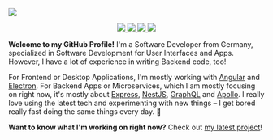 ![](https://i.imgur.com/eyb8j8g.png)

<p align="center">
  <a aria-label="Website" href="https://adams.sh">
    <img src="https://img.shields.io/badge/Website-000000.svg?style=for-the-badge">
  </a>
  
  <a aria-label="Medium" href="https://medium.com/@juriadams">
    <img src="https://img.shields.io/badge/Medium-000000.svg?style=for-the-badge">
  </a>
  
  <a aria-label="Reddit" href="https://reddit.com/u/mr4dams">
    <img src="https://img.shields.io/badge/Reddit-000000.svg?style=for-the-badge">
  </a>
  
  <a aria-label="Projects" href="https://adams.sh/projects/twitch">
    <img src="https://img.shields.io/badge/Projects-000000.svg?style=for-the-badge">
  </a>
</p>

**Welcome to my GitHub Profile!** I'm a Software Developer from Germany, specialized in Software Development for User Interfaces and Apps. However, I have a lot of experience in writing Backend code, too!

For Frontend or Desktop Applications, I'm mostly working with [Angular](https://angular.io/) and [Electron](https://www.electronjs.org/). For Backend Apps or Microservices, which I am mostly focusing on right now, it's mostly about [Express](https://expressjs.com/), [NestJS](https://nestjs.com/), [GraphQL](https://graphql.org/) and [Apollo](https://www.apollographql.com/). I really love using the latest tech and experimenting with new things – I get bored really fast doing the same things every day. 🤷

**Want to know what I'm working on right now?** Check out [my latest project](https://adams.sh/twitch)!
